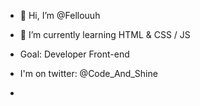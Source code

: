 - 👋 Hi, I’m @Fellouuh

- 🌱 I’m currently learning HTML & CSS / JS
 
- Goal: Developer Front-end

- I'm on twitter: @Code_And_Shine

-

<!---
Fellouuh/Fellouuh is a ✨ special ✨ repository because its `README.md` (this file) appears on your GitHub profile.
You can click the Preview link to take a look at your changes.
--->
